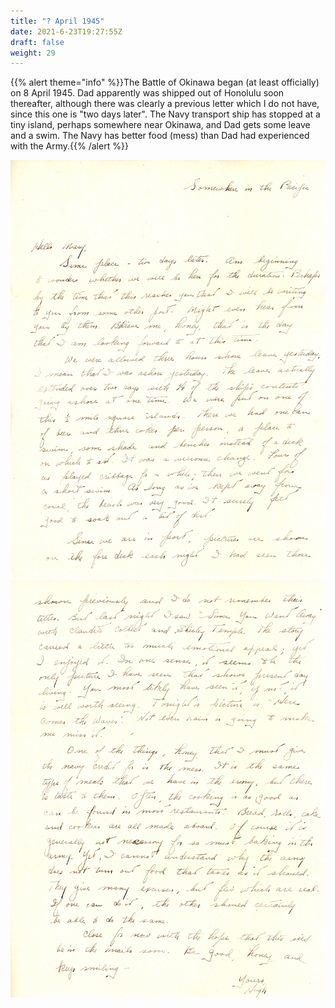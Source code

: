 ```yaml
---
title: "? April 1945"
date: 2021-6-23T19:27:55Z
draft: false
weight: 29
---
```

 {{% alert theme="info" %}}The Battle of Okinawa began (at least officially) on 8 April 1945.  Dad apparently was shipped out of Honolulu soon thereafter, although there was clearly a previous letter which I do not have, since this one is "two days later".  The Navy transport ship has stopped at a tiny island, perhaps somewhere near Okinawa,  and Dad gets some leave and a swim. The Navy has better food (mess) than Dad had experienced with the Army.{{% /alert %}}

![page 1](img083.jpg)
![page 2](img084.jpg)





